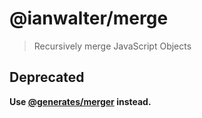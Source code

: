 # @ianwalter/merge
> Recursively merge JavaScript Objects

## Deprecated

**Use [@generates/merger](https://github.com/generates/generates/tree/main/packages/merger) instead.**
